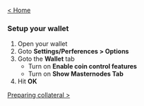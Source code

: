 [< Home](README.md)

### Setup your wallet

1. Open your wallet
2. Goto **Settings/Perferences > Options**
3. Goto the **Wallet** tab
    - Turn on **Enable coin control features**
    - Turn on **Show Masternodes Tab**
4. Hit **OK**


[Preparing collateral >](collateral.md)


